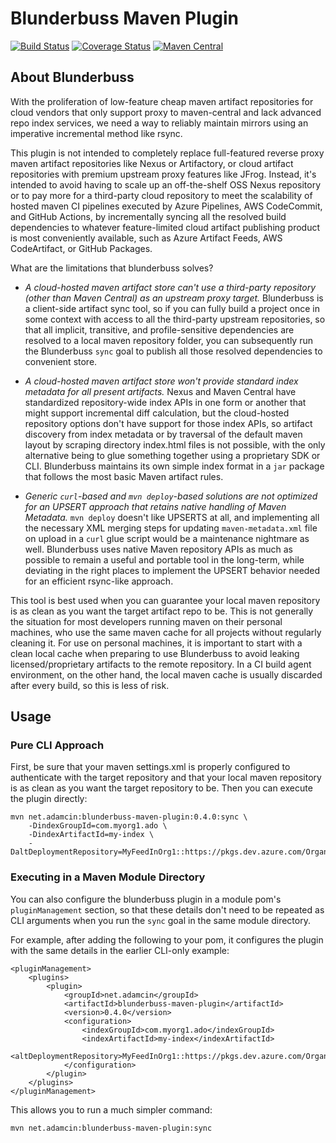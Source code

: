 Blunderbuss Maven Plugin
========================

[![Build Status](https://travis-ci.org/adamcin/blunderbuss-maven-plugin.png)](https://travis-ci.org/adamcin/blunderbuss-maven-plugin)
[![Coverage Status](https://coveralls.io/repos/github/adamcin/blunderbuss-maven-plugin/badge.svg?branch=master)](https://coveralls.io/github/adamcin/blunderbuss-maven-plugin?branch=master)
[![Maven Central](https://img.shields.io/maven-central/v/net.adamcin/blunderbuss-maven-plugin.svg?label=Maven%20Central)](https://search.maven.org/search?q=g:%22net.adamcin%22%20AND%20a:%22blunderbuss-maven-plugin%22)

## About Blunderbuss

With the proliferation of low-feature cheap maven artifact repositories for cloud vendors that only support proxy to maven-central and lack advanced 
repo index services, we need a way to reliably maintain mirrors using an imperative incremental method like rsync. 

This plugin is not intended to completely replace full-featured reverse proxy maven artifact repositories like Nexus or Artifactory, or 
cloud artifact repositories with premium upstream proxy features like JFrog. Instead, it's intended to avoid having to scale up an off-the-shelf OSS 
Nexus repository or to pay more for a third-party cloud repository to meet the scalability of hosted maven CI pipelines executed by Azure Pipelines,
AWS CodeCommit, and GitHub Actions, by incrementally syncing all the resolved build dependencies to whatever feature-limited cloud artifact publishing 
product is most conveniently available, such as Azure Artifact Feeds, AWS CodeArtifact, or GitHub Packages.

What are the limitations that blunderbuss solves?

* *A cloud-hosted maven artifact store can't use a third-party repository (other than Maven Central) as an upstream proxy target.* Blunderbuss is a 
client-side artifact sync tool, so if you can fully build a project once in some context with access to all the third-party upstream repositories, 
so that all implicit, transitive, and profile-sensitive dependencies are resolved to a local maven repository folder, you can subsequently run the 
Blunderbuss `sync` goal to publish all those resolved dependencies to convenient store.

* *A cloud-hosted maven artifact store won't provide standard index metadata for all present artifacts.* Nexus and Maven Central have standardized 
repository-wide index APIs in one form or another that might support incremental diff calculation, but the cloud-hosted repository options don't 
have support for those index APIs, so artifact discovery from index metadata or by traversal of the default maven layout by scraping directory 
index.html files is not possible, with the only alternative being to glue something together using a proprietary SDK or CLI. Blunderbuss maintains 
its own simple index format in a `jar` package that follows the most basic Maven artifact rules.

* *Generic `curl`-based and `mvn deploy`-based solutions are not optimized for an UPSERT approach that retains native handling of Maven Metadata.* 
`mvn deploy` doesn't like UPSERTS at all, and implementing all the necessary XML merging steps for updating `maven-metadata.xml` file on upload in a 
`curl` glue script would be a maintenance nightmare as well. Blunderbuss uses native Maven repository APIs as much as possible to remain a useful 
and portable tool in the long-term, while deviating in the right places to implement the UPSERT behavior needed for an efficient rsync-like approach. 

This tool is best used when you can guarantee your local maven repository is as clean as you want the target artifact repo to be. This is not 
generally the situation for most developers running maven on their personal machines, who use the same maven cache for all projects without regularly
cleaning it. For use on personal machines, it is important to start with a clean local cache when preparing to use Blunderbuss to avoid leaking 
licensed/proprietary artifacts to the remote repository. In a CI build agent environment, on the other hand, the local maven cache is usually 
discarded after every build, so this is less of risk.

## Usage

### Pure CLI Approach

First, be sure that your maven settings.xml is properly configured to authenticate with the target repository and that your local maven 
repository is as clean as you want the target repository to be. Then you can execute the plugin directly:

    mvn net.adamcin:blunderbuss-maven-plugin:0.4.0:sync \
        -DindexGroupId=com.myorg1.ado \
        -DindexArtifactId=my-index \
        -DaltDeploymentRepository=MyFeedInOrg1::https://pkgs.dev.azure.com/OrganzationName/ProjectName/_packaging/MyProjectScopedFeed1/Maven/v1
        

### Executing in a Maven Module Directory

You can also configure the blunderbuss plugin in a module pom's `pluginManagement` section, so that these details don't need to be repeated as
CLI arguments when you run the `sync` goal in the same module directory.

For example, after adding the following to your pom, it configures the plugin with the same details in the earlier CLI-only example:

    <pluginManagement>
        <plugins>
            <plugin>
                <groupId>net.adamcin</groupId>
                <artifactId>blunderbuss-maven-plugin</artifactId>
                <version>0.4.0</version>
                <configuration>
                    <indexGroupId>com.myorg1.ado</indexGroupId>
                    <indexArtifactId>my-index</indexArtifactId>
                    <altDeploymentRepository>MyFeedInOrg1::https://pkgs.dev.azure.com/OrganzationName/ProjectName/_packaging/MyProjectScopedFeed1/Maven/v1</altDeploymentRepository>
                </configuration>
            </plugin>
        </plugins>
    </pluginManagement>
    
This allows you to run a much simpler command:

    mvn net.adamcin:blunderbuss-maven-plugin:sync
    
